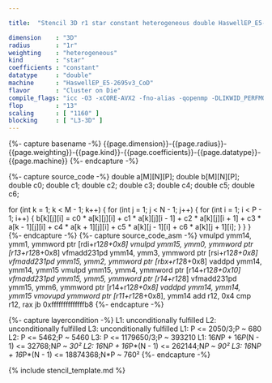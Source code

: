 ```yaml
---

title:  "Stencil 3D r1 star constant heterogeneous double HaswellEP_E5-2695v3_CoD"

dimension    : "3D"
radius       : "1r"
weighting    : "heterogeneous"
kind         : "star"
coefficients : "constant"
datatype     : "double"
machine      : "HaswellEP_E5-2695v3_CoD"
flavor       : "Cluster on Die"
compile_flags: "icc -O3 -xCORE-AVX2 -fno-alias -qopenmp -DLIKWID_PERFMON -Ilikwid-4.3.2/include -Llikwid-4.3.2/lib -Iheaders/dummy.c stencil_compilable.c -o stencil -llikwid"
flop         : "13"
scaling      : [ "1160" ]
blocking     : [ "L3-3D" ]
---
```


{%- capture basename -%}
{{page.dimension}}-{{page.radius}}-{{page.weighting}}-{{page.kind}}-{{page.coefficients}}-{{page.datatype}}-{{page.machine}}
{%- endcapture -%}

{%- capture source_code -%}
double a[M][N][P];
double b[M][N][P];
double c0;
double c1;
double c2;
double c3;
double c4;
double c5;
double c6;

for (int k = 1; k < M - 1; k++) {
  for (int j = 1; j < N - 1; j++) {
    for (int i = 1; i < P - 1; i++) {
      b[k][j][i] = c0 * a[k][j][i] + c1 * a[k][j][i - 1] +
                   c2 * a[k][j][i + 1] + c3 * a[k - 1][j][i] +
                   c4 * a[k + 1][j][i] + c5 * a[k][j - 1][i] +
                   c6 * a[k][j + 1][i];
    }
  }
}
{%- endcapture -%}
{%- capture source_code_asm -%}
vmulpd ymm14, ymm1, ymmword ptr [rdi+r12*8+0x8]
vmulpd ymm15, ymm0, ymmword ptr [r13+r12*8+0x8]
vfmadd231pd ymm14, ymm3, ymmword ptr [rsi+r12*8+0x8]
vfmadd231pd ymm15, ymm2, ymmword ptr [rbx+r12*8+0x8]
vaddpd ymm14, ymm14, ymm15
vmulpd ymm15, ymm4, ymmword ptr [r14+r12*8+0x10]
vfmadd231pd ymm15, ymm5, ymmword ptr [r14+r12*8]
vfmadd231pd ymm15, ymm6, ymmword ptr [r14+r12*8+0x8]
vaddpd ymm14, ymm14, ymm15
vmovupd ymmword ptr [r11+r12*8+0x8], ymm14
add r12, 0x4
cmp r12, rax
jb 0xffffffffffffffb8
{%- endcapture -%}

{%- capture layercondition -%}
L1: unconditionally fulfilled
L2: unconditionally fulfilled
L3: unconditionally fulfilled
L1: P <= 2050/3;P ~ 680
L2: P <= 5462;P ~ 5460
L3: P <= 1179650/3;P ~ 393210
L1: 16*N*P + 16*P*(N - 1) <= 32768;N*P ~ 30²
L2: 16*N*P + 16*P*(N - 1) <= 262144;N*P ~ 90²
L3: 16*N*P + 16*P*(N - 1) <= 18874368;N*P ~ 760²
{%- endcapture -%}

{% include stencil_template.md %}
